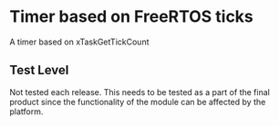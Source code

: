 Timer based on FreeRTOS ticks
=============================

A timer based on xTaskGetTickCount

Test Level
----------

Not tested each release. This needs to be tested as a part of the
final product since the functionality of the module can be affected by
the platform.
